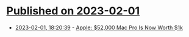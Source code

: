 # [Published on 2023-02-01](index.md)

* [2023-02-01, 18:20:39](https://news.ycombinator.com/item?id=34614997) - [Apple: $52,000 Mac Pro Is Now Worth $1k](https://ymcinema.com/2023/01/30/apple-your-52000-mac-pro-is-now-worths-1000/)
